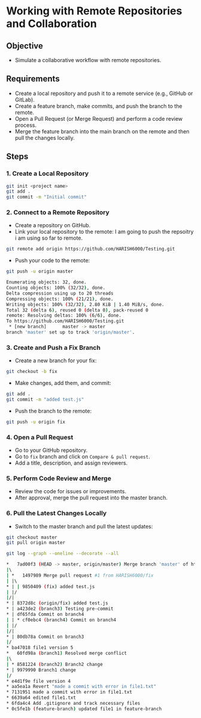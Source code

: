 # Working with Remote Repositories and Collaboration

## Objective
- Simulate a collaborative workflow with remote repositories.

## Requirements
- Create a local repository and push it to a remote service (e.g., GitHub or GitLab).
- Create a feature branch, make commits, and push the branch to the remote.
- Open a Pull Request (or Merge Request) and perform a code review process.
- Merge the feature branch into the main branch on the remote and then pull the changes locally.

## Steps

### 1. Create a Local Repository
```bash
git init <project name>
git add .
git commit -m "Initial commit"
```

### 2. Connect to a Remote Repository
- Create a repository on GitHub.
- Link your local repository to the remote:
I am going to push the repsoitry i am using so far to remote.
```bash
git remote add origin https://github.com/HARISH6000/Testing.git
```
- Push your code to the remote:
```bash
git push -u origin master
```
```bash
Enumerating objects: 32, done.
Counting objects: 100% (32/32), done.
Delta compression using up to 20 threads
Compressing objects: 100% (21/21), done.
Writing objects: 100% (32/32), 2.80 KiB | 1.40 MiB/s, done.
Total 32 (delta 6), reused 0 (delta 0), pack-reused 0
remote: Resolving deltas: 100% (6/6), done.
To https://github.com/HARISH6000/Testing.git
 * [new branch]      master -> master
branch 'master' set up to track 'origin/master'.
```

### 3. Create and Push a Fix Branch
- Create a new branch for your fix:
```bash
git checkout -b fix
```
- Make changes, add them, and commit:
```bash
git add .
git commit -m "added test.js"
```
- Push the branch to the remote:
```bash
git push -u origin fix
```

### 4. Open a Pull Request
- Go to your GitHub repository.
- Go to `fix` branch and click on `Compare & pull request`.
- Add a title, description, and assign reviewers.

### 5. Perform Code Review and Merge
- Review the code for issues or improvements.
- After approval, merge the pull request into the master branch.

### 6. Pull the Latest Changes Locally
- Switch to the master branch and pull the latest updates:
```bash
git checkout master
git pull origin master
```
```bash
git log --graph --oneline --decorate --all
```
```bash
*   7ad00f3 (HEAD -> master, origin/master) Merge branch 'master' of https://github.com/HARISH6000/Testing
|\  
| *   1497989 Merge pull request #1 from HARISH6000/fix
| |\  
* | | 9850409 (fix) added test.js
| |/  
|/|   
* | 8372d8c (origin/fix) added test.js
* | a423de2 (branch3) Testing pre-commit
* | df65fda Commit on branch4
| | * cf0ebc4 (branch4) Commit on branch4
| |/  
|/|   
* | 80db78a Commit on branch3
|/  
* ba47018 file1 version 5
*   60fd98a (branch1) Resolved merge conflict
|\  
| * 8581224 (branch2) Branch2 change
* | 9979990 Branch1 change
|/  
* e4d1f9e file version 4
* aa5ea1a Revert "made a commit with error in file1.txt"
* 7131951 made a commit with error in file1.txt
* 6639a64 edited file1.txt
* 6fda4c4 Add .gitignore and track necessary files
* 0c5fe1b (feature-branch) updated file1 in feature-branch
```
